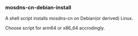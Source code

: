 ### mosdns-cn-debian-install ###
A shell script installs mosdns-cn on Debian(or derived) Linux.

Choose script for arm64 or x86_64 accrodingly.
